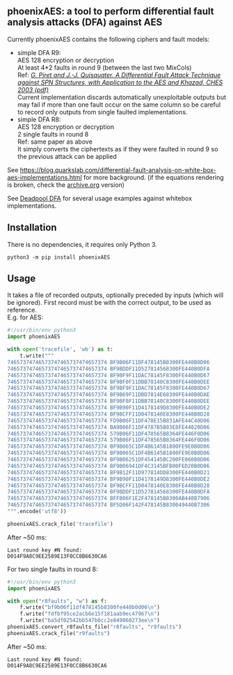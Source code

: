 ## phoenixAES: a tool to perform differential fault analysis attacks (DFA) against AES

Currently phoenixAES contains the following ciphers and fault models:

  * simple DFA R9:  
    AES 128 encryption or decryption  
    At least 4*2 faults in round 9 (between the last two MixCols)  
    Ref: *[G. Piret and J.-J. Quisquater. A Differential Fault Attack Technique against SPN Structures, with Application to the AES and Khazad, CHES 2003 (pdf)](https://link.springer.com/content/pdf/10.1007/978-3-540-45238-6_7.pdf)*  
    Current implementation discards automatically unexploitable outputs but may fail if more than one fault occur on the same column so be careful to record only outputs from single faulted implementations.
  * simple DFA R8:  
    AES 128 encryption or decryption  
    2 single faults in round 8  
    Ref: same paper as above  
    It simply converts the ciphertexts as if they were faulted in round 9 so the previous attack can be applied

See https://blog.quarkslab.com/differential-fault-analysis-on-white-box-aes-implementations.html for more background. (if the equations rendering is broken, check the [archive.org](https://web.archive.org/web/20201111205745/https://blog.quarkslab.com/differential-fault-analysis-on-white-box-aes-implementations.html) version)

See [Deadpool DFA](https://github.com/SideChannelMarvels/Deadpool/blob/master/README_dfa.md) for several usage examples against whitebox implementations.

## Installation

There is no dependencies, it requires only Python 3.

```
python3 -m pip install phoenixAES
```

## Usage

It takes a file of recorded outputs, optionally preceded by inputs (which will be ignored).
First record must be with the correct output, to be used as reference.  
E.g. for AES:

```python
#!/usr/bin/env python3
import phoenixAES

with open('tracefile', 'wb') as t:
    t.write("""
74657374746573747465737474657374 BF9B06F11DF478145B8300FE440B0D06
74657374746573747465737474657374 BF9BDDF11D527814568300FE440B0DFA
74657374746573747465737474657374 BF9BF9F11DAC78145F8300FE440B0D67
74657374746573747465737474657374 BF9BF0F11DBB78140C8300FE440B0DEE
74657374746573747465737474657374 BF9BF9F11DAC78145F8300FE440B0D67
74657374746573747465737474657374 BF9B69F11DBD7814E68300FE440B0DAE
74657374746573747465737474657374 BF9BF0F11DBB78140C8300FE440B0DEE
74657374746573747465737474657374 BF9B90F11D4178149D8300FE440B0DE2
74657374746573747465737474657374 BF9BCFF11D0478140E8300FE440B0D28
74657374746573747465737474657374 FD9B06F11DF478E15B831AFE44C40D06
74657374746573747465737474657374 BA9B06F11DF4787B5B83E8FE44020D06
74657374746573747465737474657374 579B06F11DF478565B8364FE446F0D06
74657374746573747465737474657374 579B06F11DF478565B8364FE446F0D06
74657374746573747465737474657374 BF9B065C1DF4B6145B1800FE9E0B0D06
74657374746573747465737474657374 BF9B065C1DF4B6145B1800FE9E0B0D06
74657374746573747465737474657374 BF9B06251DF454145BC200FE060B0D06
74657374746573747465737474657374 BF9B06941DF4C3145BFB00FED20B0D06
74657374746573747465737474657374 BF9B12F11D977814DD8300FE440B0D21
74657374746573747465737474657374 BF9B90F11D4178149D8300FE440B0DE2
74657374746573747465737474657374 BF9BCFF11D0478140E8300FE440B0D28
74657374746573747465737474657374 BF9BDDF11D527814568300FE440B0DFA
74657374746573747465737474657374 BFFB06F1E2F478145B8300AB440B7906
74657374746573747465737474657374 BF5D06F142F478145B830049440B7306
""".encode('utf8'))

phoenixAES.crack_file('tracefile')
```

After ~50 ms:

```
Last round key #N found:
D014F9A8C9EE2589E13F0CC8B6630CA6
```

For two single faults in round 8:

```python
#!/usr/bin/env python3
import phoenixAES

with open("r8faults", "w") as f:
    f.write("bf9b06f11df478145b8300fe440b0d06\n")
    f.write("fdfbf95ce2acb6e15f181aab9ec47967\n")
    f.write("ba5df02542bb547b0cc2e849060273ee\n")
phoenixAES.convert_r8faults_file("r8faults", "r9faults")
phoenixAES.crack_file("r9faults")
```

After ~50 ms:

```
Last round key #N found:
D014F9A8C9EE2589E13F0CC8B6630CA6
```
